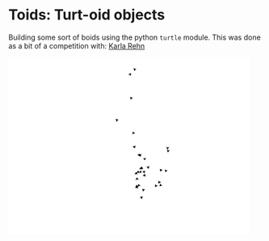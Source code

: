 # Toids: Turt-oid objects 
Building some sort of boids using the python `turtle` module. This was done as a bit of a competition with: [Karla Rehn](https://github.com/KarlaRehn/TurtlesAsBoids)

![](toids3.gif)

